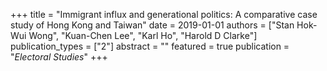 +++
title = "Immigrant influx and generational politics: A comparative case study of Hong Kong and Taiwan"
date = 2019-01-01
authors = ["Stan Hok-Wui Wong", "Kuan-Chen Lee", "Karl Ho", "Harold D Clarke"]
publication_types = ["2"]
abstract = ""
featured = true
publication = "*Electoral Studies*"
+++

